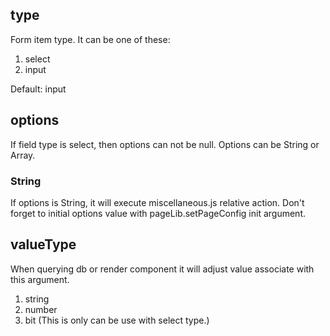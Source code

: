 ## type
Form item type. It can be one of these: 
1. select
2. input

Default: input

## options
If field type is select, then options can not be null.
Options can be String or Array.

### String
If options is String, it will execute miscellaneous.js relative action.
Don't forget to initial options value with pageLib.setPageConfig init argument.

## valueType
When querying db or render component it will adjust value associate with this argument.

1. string
2. number
3. bit (This is only can be use with select type.)